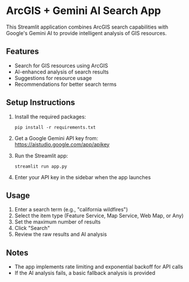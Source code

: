 
# ArcGIS + Gemini AI Search App

This Streamlit application combines ArcGIS search capabilities with Google's Gemini AI to provide intelligent analysis of GIS resources.

## Features

- Search for GIS resources using ArcGIS
- AI-enhanced analysis of search results
- Suggestions for resource usage
- Recommendations for better search terms

## Setup Instructions

1. Install the required packages:
   ```
   pip install -r requirements.txt
   ```

2. Get a Google Gemini API key from: https://aistudio.google.com/app/apikey

3. Run the Streamlit app:
   ```
   streamlit run app.py
   ```

4. Enter your API key in the sidebar when the app launches

## Usage

1. Enter a search term (e.g., "california wildfires")
2. Select the item type (Feature Service, Map Service, Web Map, or Any)
3. Set the maximum number of results
4. Click "Search"
5. Review the raw results and AI analysis

## Notes

- The app implements rate limiting and exponential backoff for API calls
- If the AI analysis fails, a basic fallback analysis is provided

